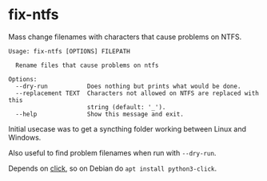 # fix-ntfs

Mass change filenames with characters that cause problems on NTFS.

```
Usage: fix-ntfs [OPTIONS] FILEPATH

  Rename files that cause problems on ntfs

Options:
  --dry-run           Does nothing but prints what would be done.
  --replacement TEXT  Characters not allowed on NTFS are replaced with this
                      string (default: '_').
  --help              Show this message and exit.
```

Initial usecase was to get a syncthing folder working between Linux and
Windows.

Also useful to find problem filenames when run with `--dry-run`.

Depends on [click](https://click.palletsprojects.com/en/8.0.x/), so on Debian
do `apt install python3-click`.
